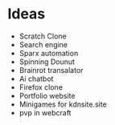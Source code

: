 # Ideas
- Scratch Clone
- Search engine
- Sparx automation
- Spinning Dounut
- Brainrot transalator
- Ai chatbot
- Firefox clone
- Portfolio website
- Minigames for kdnsite.site
- pvp in webcraft
